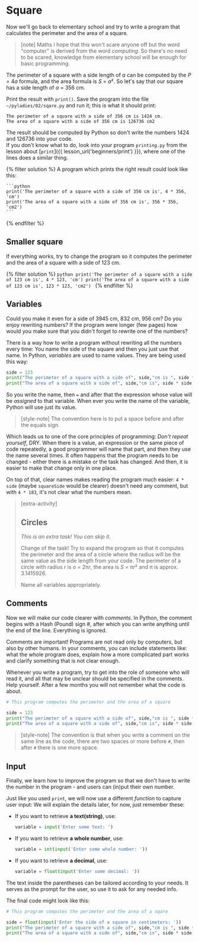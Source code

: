 # Square

Now we'll go back to elementary school and try to write a program
that calculates the perimeter and the area of a square.

> [note] Maths
> I hope that this won't scare anyone off
> but the word "computer" is derived from the
> word *computing*. So there's no need
> to be scared, knowledge from elementary
> school will be enough for basic programming.

The perimeter of a square with a side length of <var>a</var>
can be computed by the <var>P</var> = 4<var>a</var>
formula, and the area formula is <var>S</var> = <var>a</var>².
So let's say that our square has a side length of <var>a</var> = 356 cm.


Print the result with `print()`.
Save the program into the file <code>~/pyladies/02/sqare.py</code>
and run it; this is what it should print:

```
The perimeter of a square with a side of 356 cm is 1424 cm.
The area of a square with a side of 356 cm is 126736 cm2
```

The result should be computed by Python so don't write the
numbers 1424 and 126736 into your code. <br>
If you don't know what to do, look into your program <code>printing.py</code>
from the lesson about [`print`]({{ lesson_url('beginners/print') }}),
where one of the lines does a similar thing.

{% filter solution %}
    A program which prints the right result could look like this:

    ```python
    print('The perimeter of a square with a side of 356 cm is', 4 * 356, 'cm')
    print('The area of a square with a side of 356 cm is', 356 * 356, 'cm2')
    ```
{% endfilter %}


## Smaller square

If everything works, try to change the program
so it computes the perimeter and the area
of a square with a side of 123 cm.

{% filter solution %}
    ```python
    print('The perimeter of a square with a side of 123 cm is', 4 * 123, 'cm')
    print('The area of a square with a side of 123 cm is', 123 * 123, 'cm2')
    ```
{% endfilter %}


## Variables

Could you make it even for a side of 3945 cm, 832 cm, 956 cm?
Do you enjoy rewriting numbers?
If the program were longer (few pages)
how would you make sure that you didn't forget
to rewrite one of the numbers?

There is a way how to write a program without
rewriting all the numbers every time:
You name the side of the square and then you just
use that name. In Python, *variables* are used to name values.
They are being used this way:

```python
side = 123
print("The perimeter of a square with a side of", side,"cm is ", side * 4,"cm.")
print("The area of a square with a side of", side,"cm is", side * side, "cm2.")
```

So you write the name, then `=` and after that
the expression whose value will be *assigned*
to that variable.
When ever you write the name of the variable,
Python will use just its value.

> [style-note]
> The convention here is to put a space before and after the equals sign.

Which leads us to one of the core principles of programming:
*Don't repeat yourself*, <abbr class="initialism">DRY</abbr>.
When there is a value, an expression or the same
piece of code repeatedly, a good programmer will
name that part, and then they use the name several times.
It often happens that the program needs to be changed - either
there is a mistake or the task has changed.
And then, it is easier to make that change only in one place.

On top of that, clear names makes reading the
program much easier: `4 * side` (maybe `squareSide` would be clearer)
doesn't need any comment, but with `4 * 183`, it's not clear what
the numbers mean.


> [extra-activity]
>
> ## Circles
>
> *This is an extra task! You can skip it.*
>
> Change of the task!
> Try to expand the program so that it computes the perimeter and the area of
> a circle where the radius will be the same value as the side length from your code.
> The perimeter of a circle with radius <var>r</var>
> is <var>o</var> = 2π<var>r</var>, the area is <var>S</var> = π<var>r</var>²
> and π is approx. 3.1415926.
>
> Name all variables appropriately.


## Comments

Now we will make our code clearer with *comments*.
In Python, the comment begins with a Hash (Pound) sign #,
after which you can write anything until the end of the line. Everything is ignored.

Comments are important! Programs are not read only by computers, but also by other humans.
In your comments, you can include statements like: what the whole program does,
explain how a more complicated part works and clarify something
that is not clear enough.

Whenever you write a program, try to get into the role of someone who will read it,
and all that may be unclear should be specified in the comments.
Help yourself. After a few months you will not remember what the code is about.

```python
# This program computes the perimeter and the area of a square

side = 123
print("The perimeter of a square with a side of", side,"cm is ", side * 4,"cm.")
print("The area of a square with a side of", side,"cm is", side * side, "cm2.")
```

> [style-note]
> The convention is that when you write a comment on the same line
> as the code, there are two spaces or more before `#`,
> then after `#` there is one more space.


## Input

Finally, we learn how to improve the program so that we don't have to write the number 
in the program - and users can (in)put their own number.

Just like you used `print`, we will now use a different *function*
to capture user input:
We will explain the details later, for now, just remember these:

* If you want to retrieve **a text(string)**, use:

  ```python
  variable = input('Enter some text: ')
  ```

* If you want to retrieve **a whole number**, use:

  ```python
  variable = int(input('Enter some whole number: '))
  ```

* If you want to retrieve **a decimal**, use:

  ```python
  variable = float(input('Enter some decimal: '))
  ```
The text inside the parentheses can be tailored according to your needs.
It serves as the prompt for the user, so use it to ask for any needed info.

The final code might look like this:

```python
# This program computes the perimeter and the area of a sqare

side = float(input('Enter the side of a square in centimeters: '))
print("The perimeter of a square with a side of", side,"cm is ", side * 4,"cm.")
print("The area of a square with a side of", side,"cm is", side * side, "cm2.")
```
